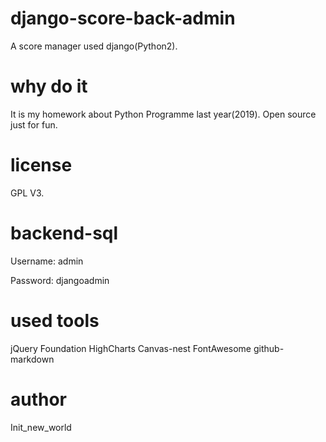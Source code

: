 # django-score-back-admin
A score manager used django(Python2).

# why do it
It is my homework about Python Programme last year(2019). Open source just for fun.

# license
GPL V3.

# backend-sql
Username: admin

Password: djangoadmin

# used tools
jQuery
Foundation
HighCharts
Canvas-nest
FontAwesome
github-markdown

# author
Init\_new\_world